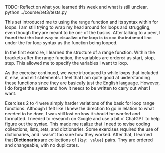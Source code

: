 TODO: Reflect on what you learned this week and what is still unclear.
python ../course/set3/tests.py

This set introduced me to using the range function and its syntax within for loops. I am still trying to wrap my head around for loops and struggling, even though they are meant to be one of the basics. After talking to a peer, I found that the best way to visualize a for loop is to see the indented line under the for loop syntax as the function being looped.

In the first exercise, I learned the structure of a range function. Within the brackets after the range function, the variables are ordered as start, stop, step. This allowed me to specify the variables I want to loop.

As the exercise continued, we were introduced to while loops that included if, else, and elif statements. I feel that I am quite good at understanding these functions since they are basically just the English language. However, I do forget the syntax and how it needs to be written to carry out what I want.

Exercises 2 to 4 were simply harder variations of the basic for loop range functions. Although I felt like I knew the direction to go in relation to what needed to be done, I was still lost on how it should be worded and formatted. I needed to research on Google and use a bit of ChatGPT to help figure out the syntax. This made me realize that I need to revise coding collections, lists, sets, and dictionaries. Some exercises required the use of dictionaries, and I wasn’t too sure how they worked. After that, I learned that **Dictionaries** are collections of `{key: value}` pairs. They are ordered and changeable, with no duplicates.